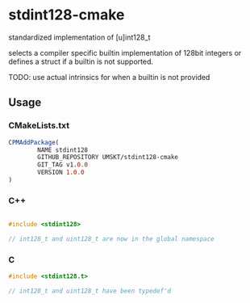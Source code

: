 # stdint128-cmake
standardized implementation of [u]int128_t

selects a compiler specific builtin implementation of 128bit integers or defines a struct if a builtin is not supported.

TODO: use actual intrinsics for when a builtin is not provided

## Usage

### CMakeLists.txt
```cmake
CPMAddPackage(
        NAME stdint128
        GITHUB_REPOSITORY UMSKT/stdint128-cmake
        GIT_TAG v1.0.0
        VERSION 1.0.0
)
```

### C++
```C++

#include <stdint128>

// int128_t and uint128_t are now in the global namespace

```

### C
```C
#include <stdint128.t>

// int128_t and uint128_t have been typedef'd

```
